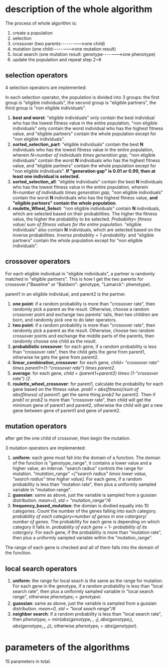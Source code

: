 # description of the whole algorithm

The process of whole algorithm is:

1. create a population
2. selection
3. crossover (two parents--------->one child)
4. mutation (one child-------->one mutation result)
5. local search (one mutation result: genotype------->one phenotype)
6. update the population and repeat step 2~6

## selection operators

4 selection operators are implemented:

In each selection operator, the population is divided into 3 groups: the first group is "eligible individuals", the second group is "eligible partners", the third group is "non eligible individuals".

1. **best and worst**: "eligible individuals" only contain the best individual who has the lowest fitness value in the entire population, "non eligible individuals" only contain the worst individual who has the highest fitness value, and "eligible partners" contain the whole population except for "non eligible individuals". 
2. **sorted_selection_part**: "eligible individuals" contain the best **N** individuals who has the lowest fitness value in the entire population, wherein *N=number of individuals times generation gap*, "non eligible individuals" contain the worst **N** individuals who has the highest fitness value, and "eligible partners" contain the whole population except for "non eligible individuals".  **If "generation gap" is 0.01 or 0.99, then at least one individual is selected.**
3. **sorted_selection_all**: "eligible individuals" contain the best **N** individuals who has the lowest fitness value in the entire population, wherein *N=number of individuals times generation gap*, "non eligible individuals" contain the worst **N** individuals who has the highest fitness value, **and "eligible partners" contain the whole population**.
4. **roulette_Wheel_Select**: "non eligible individuals" contain **N** individuals, which are selected based on their probabilities. The higher the fitness value, the higher the probability to be selected. *Probability= fitness value/ sum of fitness values for the entire population*. "eligible individuals" also contain **N** individuals, which are selected based on the inverse probabilities. *Inverse probablity = 1-probability*. and "eligible partners" contain the whole population except for "non eligible individuals". 

## crossover operators

For each eligible individual in "eligible individuals", a partner is randomly matched in "eligible partners". This is how I get the two parents for crossover.("Baseline" or "Baldwin": genotype, "Lamarck": phenotype).

parent1 in an eligible individual, and parent2 is the partner.

1. **one point**: if a random probability is more than "crossover rate", then randomly pick a parent as the result. Otherwise, choose a random crossover point and exchange two parents' tails, then two children are born, and randomly pick one to do later operators. 
2. **two point**: if a random probability is more than "crossover rate", then randomly pick a parent as the result. Otherwise, choose two random crossover points and exchange the middle parts of the parents, then randomly choose one child as the result.  
3. **probabilistic crossover**: for each gene, if a random probability is less than "crossover rate", then the child gets the gene from parent1, otherwise he gets the gene from parent2.
4. **linear_combination_crossover**: for each gene, *child= "crossover rate" times parent1+(1-"crossover rate") times parent2*.
5. **average**: for each gene, *child = (parent1+parent2) times (1-"crossover rate") /2*.
6. **roulette_wheel_crossover**: for parent1, calculate the probability for each gene based on the fitness value. *prob1 = abs(fitness)/sum of abs(fitness) of parent1*.  get the same thing *prob2* for parent2. Then if *prob1* or *prob2* is more than "crossover rate", then child will get the minimum gene of parent1 and parent2, otherwise the child will get a new gene between gene of parent1 and gene of parent2.

## mutation operators

after get the one child of crossover, then begin the mutation.

3 mutation operators are implemented:

1. **uniform**: each gene must fall into the domain of a function. The domian of the function is "genotype_range", it contains a lower value and a higher value, an interval. "search radius" controls the range for mutation. *"mutation_range" =["search radius" times lower value, "search radius" time higher value]*.  For each gene, if a random probability is less than "mutation rate", then plus a uniformly sampled variable in "mutation range".
2. **guassian**: same as above, just the variable is sampled from a gussian distribution. *mean=0, std = "mutation_range"/6*
3. **frequency_based_mutation**: the domian is divdied equally into 10 categories. Count the number of the genes falling into each category. *probability of each category=number of genes in one catergory/ number of genes*. The probability for each gene is depending on which category it falls in. *probability of each gene = 1- probability of its catergory*. For each gene, if the probability is more than "mutation rate", then plus a uniformly sampled variable within the "mutation_range".

The range of each gene is checked and all of them falls into the domain of the function.

## local search operators

1. **uniform**: the range for local seach is the same as the range for mutation. For each gene in the genotype, if a random probability is less than "local search rate", then plus a uniformly sampled variable in "local search range", otherwise $phenotype_{i}=genotype{i}$.
2. **guassian**: same as above, just the variable is sampled from a gussian distribution. *mean=0, std = "local seach range"/6*
3. **neighbor search**: if a random probability is less than "local search rate", then $phenotype_{i} = min(abs(genotype_{i-1}),abs(genotype_{i}),abs(genotype_{i+1}))$, otherwise $phenotype_{i}=abs(genotype{i})$.

# parameters of the algorithms

15 parameters in total.





